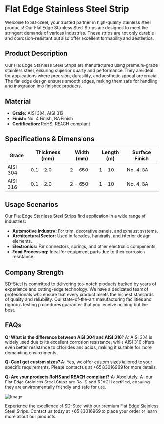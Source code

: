 # Flat Edge Stainless Steel Strip

Welcome to SD-Steel, your trusted partner in high-quality stainless steel products! Our Flat Edge Stainless Steel Strips are designed to meet the stringent demands of various industries. These strips are not only durable and corrosion-resistant but also offer excellent formability and aesthetics.

## Product Description

Our Flat Edge Stainless Steel Strips are manufactured using premium-grade stainless steel, ensuring superior quality and performance. They are ideal for applications where precision, durability, and aesthetic appeal are crucial. The flat edge design ensures smooth edges, making them safe for handling and integration into finished products.

## Material

- **Grade:** AISI 304, AISI 316
- **Finish:** No. 4 Finish, BA Finish
- **Certification:** RoHS, REACH compliant

## Specifications & Dimensions

| Grade       | Thickness (mm) | Width (mm) | Length (m) | Surface Finish |
|-------------|----------------|------------|------------|----------------|
| AISI 304    | 0.1 - 2.0      | 2 - 650    | 1 - 10     | No. 4, BA      |
| AISI 316    | 0.1 - 2.0      | 2 - 650    | 1 - 10     | No. 4, BA      |

## Usage Scenarios

Our Flat Edge Stainless Steel Strips find application in a wide range of industries:
- **Automotive Industry:** For trim, decorative panels, and exhaust systems.
- **Architectural Sector:** Used in facades, handrails, and interior design elements.
- **Electronics:** For connectors, springs, and other electronic components.
- **Food Processing:** Ideal for equipment parts due to their corrosion resistance.

## Company Strength

SD-Steel is committed to delivering top-notch products backed by years of experience and cutting-edge technology. We have a dedicated team of professionals who ensure that every product meets the highest standards of quality and reliability. Our state-of-the-art manufacturing facilities and rigorous testing procedures guarantee that you receive nothing but the best.

## FAQs

**Q: What is the difference between AISI 304 and AISI 316?**
A: AISI 304 is widely used due to its excellent corrosion resistance, while AISI 316 offers even better resistance to chlorides and acids, making it suitable for more demanding environments.

**Q: Can I get custom sizes?**
A: Yes, we offer custom sizes tailored to your specific requirements. Please contact us at +65 83016969 for more details.

**Q: Are your products RoHS and REACH compliant?**
A: Absolutely. All our Flat Edge Stainless Steel Strips are RoHS and REACH certified, ensuring they are environmentally friendly and safe for use.

![Image](https://github.com/user-attachments/assets/2567258e-e124-4816-932d-1809bd27ef0b)

Experience the excellence of SD-Steel with our premium Flat Edge Stainless Steel Strips. Contact us today at +65 83016969 to place your order or learn more about our products.